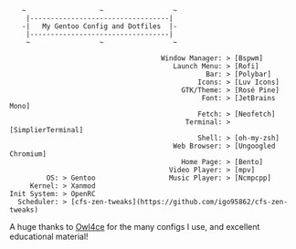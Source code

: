        ~                  ~                 ~
        |----------------------------------|
       -|   My Gentoo Config and Dotfiles  |- 
        |----------------------------------|
        ~                 ~                 ~

                                         Window Manager: > [Bspwm]
                                            Launch Menu: > [Rofi]
                                                    Bar: > [Polybar]
                                                  Icons: > [Luv Icons]
                                              GTK/Theme: > [Rosé Pine]
                                                   Font: > [JetBrains Mono]
                                                  Fetch: > [Neofetch]
                                               Terminal: > [SimplierTerminal]
                                                  Shell: > [oh-my-zsh]
                                            Web Browser: > [Ungoogled Chromium]
                                              Home Page: > [Bento]
                                           Video Player: > [mpv]
             OS: > Gentoo                  Music Player: > [Ncmpcpp]
         Kernel: > Xanmod                  
    Init System: > OpenRC
      Scheduler: > [cfs-zen-tweaks](https://github.com/igo95862/cfs-zen-tweaks)                                         







A huge thanks to [Owl4ce](https://github.com/owl4ce)
for the many configs I use, and excellent educational material!                   






